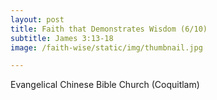 ```yaml
---
layout: post
title: Faith that Demonstrates Wisdom (6/10)
subtitle: James 3:13-18
image: /faith-wise/static/img/thumbnail.jpg

---
```

Evangelical Chinese Bible Church (Coquitlam)
